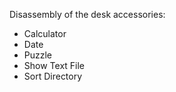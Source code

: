 Disassembly of the desk accessories:

* Calculator
* Date
* Puzzle
* Show Text File
* Sort Directory
